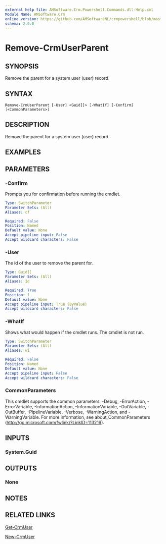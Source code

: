 ```yaml
---
external help file: AMSoftware.Crm.Powershell.Commands.dll-Help.xml
Module Name: AMSoftware.Crm
online version: https://github.com/AMSoftwareNL/crmpowershell/blob/master/docs/Remove-CrmUserParent.md
schema: 2.0.0
---
```


# Remove-CrmUserParent

## SYNOPSIS
Remove the parent for a system user (user) record.

## SYNTAX

```
Remove-CrmUserParent [-User] <Guid[]> [-WhatIf] [-Confirm] [<CommonParameters>]
```

## DESCRIPTION
Remove the parent for a system user (user) record.

## EXAMPLES

## PARAMETERS

### -Confirm
Prompts you for confirmation before running the cmdlet.

```yaml
Type: SwitchParameter
Parameter Sets: (All)
Aliases: cf

Required: False
Position: Named
Default value: None
Accept pipeline input: False
Accept wildcard characters: False
```

### -User
The id of the user to remove the parent for.

```yaml
Type: Guid[]
Parameter Sets: (All)
Aliases: Id

Required: True
Position: 1
Default value: None
Accept pipeline input: True (ByValue)
Accept wildcard characters: False
```

### -WhatIf
Shows what would happen if the cmdlet runs.
The cmdlet is not run.

```yaml
Type: SwitchParameter
Parameter Sets: (All)
Aliases: wi

Required: False
Position: Named
Default value: None
Accept pipeline input: False
Accept wildcard characters: False
```

### CommonParameters
This cmdlet supports the common parameters: -Debug, -ErrorAction, -ErrorVariable, -InformationAction, -InformationVariable, -OutVariable, -OutBuffer, -PipelineVariable, -Verbose, -WarningAction, and -WarningVariable. For more information, see about_CommonParameters (http://go.microsoft.com/fwlink/?LinkID=113216).

## INPUTS

### System.Guid
## OUTPUTS

### None
## NOTES

## RELATED LINKS

[Get-CrmUser](Get-CrmUser.md)

[New-CrmUser](New-CrmUser.md)
